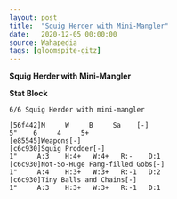 ```yaml
---
layout: post
title:  "Squig Herder with Mini-Mangler"
date:   2020-12-05 00:00:00
source: Wahapedia
tags: [gloomspite-gitz]
---
```


**Squig Herder with Mini-Mangler**

**Stat Block**
```
6/6 Squig Herder with mini-mangler
```

```
[56f442]M     W     B     Sa    [-]
5"    6     4     5+    
[e85545]Weapons[-]
[c6c930]Squig Prodder[-]
1"     A:3    H:4+   W:4+   R:-    D:1   
[c6c930]Not-So-Huge Fang-filled Gobs[-]
1"     A:4    H:3+   W:3+   R:-1   D:2   
[c6c930]Tiny Balls and Chains[-]
1"     A:3    H:3+   W:3+   R:-1   D:1   
```
    